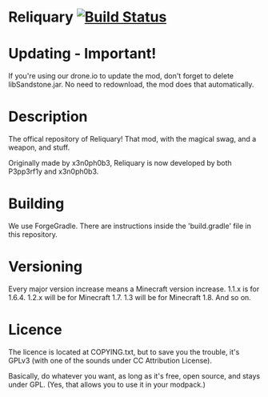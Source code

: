 Reliquary [![Build Status](https://drone.io/github.com/TrainerGuy22/Reliquary/status.png)](https://drone.io/github.com/TrainerGuy22/Reliquary/latest)
=========

Updating - Important!
=========

If you're using our drone.io to update the mod, don't forget to delete libSandstone.jar. No need to redownload, the mod does that automatically.

Description
=========

The offical repository of Reliquary! That mod, with the magical swag, and a weapon, and stuff.

Originally made by x3n0ph0b3, Reliquary is now developed by both P3pp3rf1y and x3n0ph0b3.

Building
=========

We use ForgeGradle. There are instructions inside the 'build.gradle' file in this repository.

Versioning
=========

Every major version increase means a Minecraft version increase. 1.1.x is for 1.6.4. 1.2.x will be for Minecraft 1.7. 1.3 will be for Minecraft 1.8. And so on. 

Licence
=========

The licence is located at COPYING.txt, but to save you the trouble, it's GPLv3 (with one of the sounds under CC Attribution License). 

Basically, do whatever you want, as long as it's free, open source, and stays under GPL. (Yes, that allows you to use it in your modpack.)
